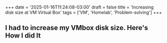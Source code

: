 +++
date = '2025-01-16T11:24:08-03:00'
draft = false
title = 'Increasing disk size at VM Virtual Box'
tags = ['VM', 'Homelab', 'Problem-solving']
+++

## I had to increase my VMbox disk size. Here's How I did It